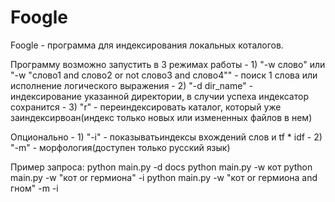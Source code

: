 # Foogle
Foogle - программа для индексирования локальных коталогов.

Программу возможно запустить в 3 режимах работы
    - 1) "-w слово"  или "-w "слово1 and слово2 or not слово3 and слово4"" - поиск 1 слова или исполнение логического выражения
    - 2) "-d dir_name" - индексирование указанной директории, в случии успеха индексатор сохранится
    - 3) "r" - переиндексировать каталог, который уже заиндексирвоан(индекс только новых или измененных файлов в нем)

Опционально
    - 1) "-i" - показыватьиндексы вхождений слов и tf * idf
    - 2) "-m" - морфология(доступен только русский язык)

Пример запроса:
python main.py -d docs
python main.py -w кот
python main.py -w "кот or гермиона" -i
python main.py -w "кот or гермиона and гном" -m -i
